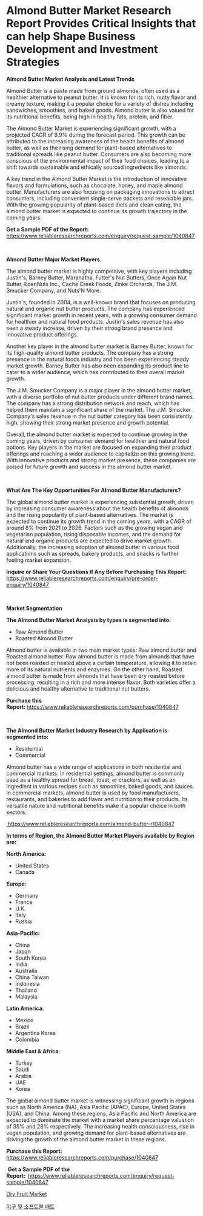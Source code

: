<p><h1>Almond Butter Market Research Report Provides Critical Insights that can help Shape Business Development and Investment Strategies</h1></p><p><strong>Almond Butter Market Analysis and Latest Trends</strong></p>
<p><p>Almond Butter is a paste made from ground almonds, often used as a healthier alternative to peanut butter. It is known for its rich, nutty flavor and creamy texture, making it a popular choice for a variety of dishes including sandwiches, smoothies, and baked goods. Almond butter is also valued for its nutritional benefits, being high in healthy fats, protein, and fiber.</p><p>The Almond Butter Market is experiencing significant growth, with a projected CAGR of 9.9% during the forecast period. This growth can be attributed to the increasing awareness of the health benefits of almond butter, as well as the rising demand for plant-based alternatives to traditional spreads like peanut butter. Consumers are also becoming more conscious of the environmental impact of their food choices, leading to a shift towards sustainable and ethically sourced ingredients like almonds.</p><p>A key trend in the Almond Butter Market is the introduction of innovative flavors and formulations, such as chocolate, honey, and maple almond butter. Manufacturers are also focusing on packaging innovations to attract consumers, including convenient single-serve packets and resealable jars. With the growing popularity of plant-based diets and clean eating, the almond butter market is expected to continue its growth trajectory in the coming years.</p></p>
<p><strong>Get a Sample PDF of the Report:&nbsp;</strong> <a href="https://www.reliableresearchreports.com/enquiry/request-sample/1040847">https://www.reliableresearchreports.com/enquiry/request-sample/1040847</a></p>
<p>&nbsp;</p>
<p><strong>Almond Butter Major Market Players</strong></p>
<p><p>The almond butter market is highly competitive, with key players including Justin's, Barney Butter, Maranatha, Futter's Nut Butters, Once Again Nut Butter, EdenNuts Inc., Cache Creek Foods, Zinke Orchards, The J.M. Smucker Company, and Nuts'N More. </p><p>Justin's, founded in 2004, is a well-known brand that focuses on producing natural and organic nut butter products. The company has experienced significant market growth in recent years, with a growing consumer demand for healthier and natural food products. Justin's sales revenue has also seen a steady increase, driven by their strong brand presence and innovative product offerings.</p><p>Another key player in the almond butter market is Barney Butter, known for its high-quality almond butter products. The company has a strong presence in the natural foods industry and has been experiencing steady market growth. Barney Butter has also been expanding its product line to cater to a wider audience, which has contributed to their overall market growth.</p><p>The J.M. Smucker Company is a major player in the almond butter market, with a diverse portfolio of nut butter products under different brand names. The company has a strong distribution network and reach, which has helped them maintain a significant share of the market. The J.M. Smucker Company's sales revenue in the nut butter category has been consistently high, showing their strong market presence and growth potential.</p><p>Overall, the almond butter market is expected to continue growing in the coming years, driven by consumer demand for healthier and natural food options. Key players in the market are focused on expanding their product offerings and reaching a wider audience to capitalize on this growing trend. With innovative products and strong market presence, these companies are poised for future growth and success in the almond butter market.</p></p>
<p>&nbsp;</p>
<p><strong>What Are The Key Opportunities For Almond Butter Manufacturers?</strong></p>
<p><p>The global almond butter market is experiencing substantial growth, driven by increasing consumer awareness about the health benefits of almonds and the rising popularity of plant-based alternatives. The market is expected to continue its growth trend in the coming years, with a CAGR of around 8% from 2021 to 2026. Factors such as the growing vegan and vegetarian population, rising disposable incomes, and the demand for natural and organic products are expected to drive market growth. Additionally, the increasing adoption of almond butter in various food applications such as spreads, bakery products, and snacks is further fueling market expansion.</p></p>
<p><strong>Inquire or Share Your Questions If Any Before Purchasing This Report:</strong> <a href="https://www.reliableresearchreports.com/enquiry/pre-order-enquiry/1040847">https://www.reliableresearchreports.com/enquiry/pre-order-enquiry/1040847</a></p>
<p>&nbsp;</p>
<p><strong>Market Segmentation</strong></p>
<p><strong>The Almond Butter Market Analysis by types is segmented into:</strong></p>
<p><ul><li>Raw Almond Butter</li><li>Roasted Almond Butter</li></ul></p>
<p><p>Almond butter is available in two main market types: Raw almond butter and Roasted almond butter. Raw almond butter is made from almonds that have not been roasted or heated above a certain temperature, allowing it to retain more of its natural nutrients and enzymes. On the other hand, Roasted almond butter is made from almonds that have been dry roasted before processing, resulting in a rich and more intense flavor. Both varieties offer a delicious and healthy alternative to traditional nut butters.</p></p>
<p><strong>Purchase this Report:&nbsp;</strong><a href="https://www.reliableresearchreports.com/purchase/1040847">https://www.reliableresearchreports.com/purchase/1040847</a></p>
<p>&nbsp;</p>
<p><strong>The Almond Butter Market Industry Research by Application is segmented into:</strong></p>
<p><ul><li>Residential</li><li>Commercial</li></ul></p>
<p><p>Almond butter has a wide range of applications in both residential and commercial markets. In residential settings, almond butter is commonly used as a healthy spread for bread, toast, or crackers, as well as an ingredient in various recipes such as smoothies, baked goods, and sauces. In commercial markets, almond butter is used by food manufacturers, restaurants, and bakeries to add flavor and nutrition to their products. Its versatile nature and nutritional benefits make it a popular choice in both sectors.</p></p>
<p><a href="https://www.reliableresearchreports.com/almond-butter-r1040847">&nbsp;https://www.reliableresearchreports.com/almond-butter-r1040847</a></p>
<p><strong>In terms of Region, the Almond Butter Market Players available by Region are:</strong></p>
<p>
    <p> <strong> North America: </strong>
        <ul>
            <li>United States</li>
            <li>Canada</li>
        </ul>
        </p> 
    <p> <strong> Europe: </strong>
        <ul>
            <li>Germany</li>
            <li>France</li>
            <li>U.K.</li>
            <li>Italy</li>
            <li>Russia</li>
        </ul>
        </p> 
    <p> <strong> Asia-Pacific: </strong>
        <ul>
            <li>China</li>
            <li>Japan</li>
            <li>South Korea</li>
            <li>India</li>
            <li>Australia</li>
            <li>China Taiwan</li>
            <li>Indonesia</li>
            <li>Thailand</li>
            <li>Malaysia</li>
        </ul>
        </p> 
    <p> <strong> Latin America: </strong>
        <ul>
            <li>Mexico</li>
            <li>Brazil</li>
            <li>Argentina Korea</li>
            <li>Colombia</li>
        </ul>
        </p> 
    <p> <strong> Middle East & Africa: </strong>
        <ul>
            <li>Turkey</li>
            <li>Saudi</li>
            <li>Arabia</li>
            <li>UAE</li>
            <li>Korea</li>
        </ul>
    </p>
    </p>
<p><p>The global almond butter market is witnessing significant growth in regions such as North America (NA), Asia Pacific (APAC), Europe, United States (USA), and China. Among these regions, Asia Pacific and North America are expected to dominate the market with a market share percentage valuation of 35% and 28% respectively. The increasing health consciousness, rise in vegan population, and growing demand for plant-based alternatives are driving the growth of the almond butter market in these regions.</p></p>
<p><strong>Purchase this Report: </strong><a href="https://www.reliableresearchreports.com/purchase/1040847">https://www.reliableresearchreports.com/purchase/1040847</a></p>
<p>&nbsp;<strong>Get a Sample PDF of the Report:&nbsp;&nbsp;</strong><a href="https://www.reliableresearchreports.com/enquiry/request-sample/1040847">https://www.reliableresearchreports.com/enquiry/request-sample/1040847</a></p>
<p><strong></strong></p>
<p><p><a href="https://github.com/JameTravis/Market-Research-Report-List-4/blob/main/dry-fruit-market.md">Dry Fruit Market</a></p><p><a href="https://medium.com/@crumbles67678/%EC%95%BC%EA%B5%AC-%EB%B0%8F-%EC%86%8C%ED%94%84%ED%8A%B8%EB%B3%BC-%EB%B0%B0%ED%8A%B8-%EC%8B%9C%EC%9E%A5-%EB%B6%84%EC%84%9D-%EA%B7%B8%EA%B2%83%EC%9D%98-cagr-%EC%8B%9C%EC%9E%A5-%EC%84%B8%EB%B6%84%ED%99%94-%EB%B0%8F-%EC%A0%84-%EC%84%B8%EA%B3%84-%EC%82%B0%EC%97%85-%EA%B0%9C%EC%9A%94-17db553e5267">야구 및 소프트볼 배트</a></p></p>